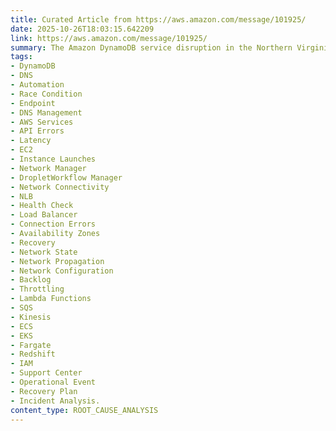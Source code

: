```yaml
---
title: Curated Article from https://aws.amazon.com/message/101925/
date: 2025-10-26T18:03:15.642209
link: https://aws.amazon.com/message/101925/
summary: The Amazon DynamoDB service disruption in the Northern Virginia (US-EAST-1) Region on October 19 and 20, 2025, had three distinct periods of impact on customer applications. The disruption was triggered by a latent defect in the automated DNS management system of DynamoDB, causing increased API error rates. The issue was resolved by restoring DNS information. Additionally, the disruption affected Amazon EC2, resulting in increased API error rates, latencies, and instance launch failures. The issue was caused by failures in the DropletWorkflow Manager and Network Manager subsystems, which were resolved by re-establishing leases with droplets and propagating network configurations. The disruption also impacted the Network Load Balancer service, leading to increased connection errors due to health check failures. Other AWS services like Lambda functions, Amazon Elastic Container Service, and AWS Security Token Service were also affected. AWS is implementing changes to prevent similar events in the future and improve service availability.
tags:
- DynamoDB
- DNS
- Automation
- Race Condition
- Endpoint
- DNS Management
- AWS Services
- API Errors
- Latency
- EC2
- Instance Launches
- Network Manager
- DropletWorkflow Manager
- Network Connectivity
- NLB
- Health Check
- Load Balancer
- Connection Errors
- Availability Zones
- Recovery
- Network State
- Network Propagation
- Network Configuration
- Backlog
- Throttling
- Lambda Functions
- SQS
- Kinesis
- ECS
- EKS
- Fargate
- Redshift
- IAM
- Support Center
- Operational Event
- Recovery Plan
- Incident Analysis.
content_type: ROOT_CAUSE_ANALYSIS
---
```


